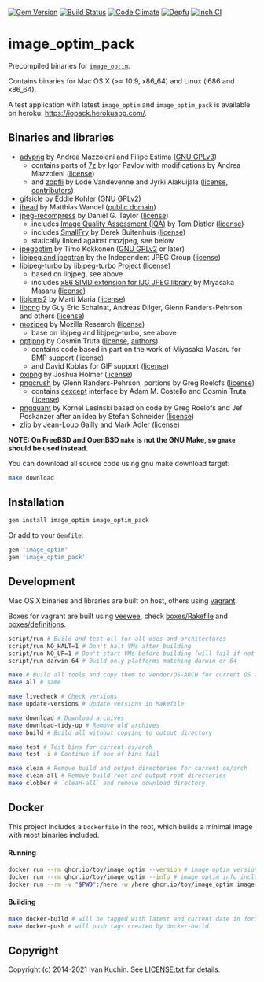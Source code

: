 [![Gem Version](https://img.shields.io/gem/v/image_optim_pack?logo=rubygems)](https://rubygems.org/gems/image_optim_pack)
[![Build Status](https://img.shields.io/github/workflow/status/toy/image_optim_pack/check/master?logo=github)](https://github.com/toy/image_optim_pack/actions/workflows/check.yml)
[![Code Climate](https://img.shields.io/codeclimate/maintainability/toy/image_optim_pack?logo=codeclimate)](https://codeclimate.com/github/toy/image_optim_pack)
[![Depfu](https://img.shields.io/depfu/toy/image_optim_pack)](https://depfu.com/github/toy/image_optim_pack)
[![Inch CI](https://inch-ci.org/github/toy/image_optim_pack.svg?branch=master)](https://inch-ci.org/github/toy/image_optim_pack)

# image\_optim\_pack

Precompiled binaries for [`image_optim`](https://github.com/toy/image_optim).

Contains binaries for Mac OS X (>= 10.9, x86\_64) and Linux (i686 and x86\_64).

A test application with latest `image_optim` and `image_optim_pack` is available on heroku: https://iopack.herokuapp.com/.

## Binaries and libraries

* [advpng](https://www.advancemame.it/doc-advpng.html) by Andrea Mazzoleni and Filipe Estima ([GNU GPLv3](acknowledgements/advancecomp.txt))
	* contains parts of [7z](https://7-zip.org) by Igor Pavlov with modifications by Andrea Mazzoleni ([license](acknowledgements/7z.txt))
	* and [zopfli](https://code.google.com/p/zopfli/) by Lode Vandevenne and Jyrki Alakuijala ([license](acknowledgements/zopfli.txt), [contributors](acknowledgements/zopfli-contributors.txt))
* [gifsicle](https://lcdf.org/gifsicle/) by Eddie Kohler ([GNU GPLv2](acknowledgements/gifsicle.txt))
* [jhead](https://www.sentex.ca/~mwandel/jhead/) by Matthias Wandel ([public domain](acknowledgements/jhead.txt))
* [jpeg-recompress](https://github.com/danielgtaylor/jpeg-archive) by Daniel G. Taylor ([license](acknowledgements/jpeg-archive.txt))
	* includes [Image Quality Assessment (IQA)](http://tdistler.com/iqa/) by Tom Distler ([license](acknowledgements/iqa.txt))
	* includes [SmallFry](https://github.com/dwbuiten/smallfry) by Derek Buitenhuis ([license](acknowledgements/smallfry.txt))
	* statically linked against mozjpeg, see below
* [jpegoptim](https://www.kokkonen.net/tjko/projects.html) by Timo Kokkonen ([GNU GPLv2](acknowledgements/jpegoptim.txt) or later)
* [libjpeg and jpegtran](https://ijg.org/) by the Independent JPEG Group ([license](acknowledgements/libjpeg.txt))
* [libjpeg-turbo](https://www.libjpeg-turbo.org/) by libjpeg-turbo Project ([license](acknowledgements/libjpeg-turbo.txt))
	* based on libjpeg, see above
	* includes [x86 SIMD extension for IJG JPEG library](https://cetus.sakura.ne.jp/softlab/jpeg-x86simd/jpegsimd.html) by Miyasaka Masaru ([license](acknowledgements/libjpeg-x86-simd.txt))
* [liblcms2](https://littlecms.com) by Marti Maria ([license](acknowledgements/liblcms2.txt))
* [libpng](http://libpng.org/pub/png/) by Guy Eric Schalnat, Andreas Dilger, Glenn Randers-Pehrson and others ([license](acknowledgements/libpng.txt))
* [mozjpeg](https://github.com/mozilla/mozjpeg) by Mozilla Research ([license](acknowledgements/mozjpeg.txt))
	* base on libjpeg and libjpeg-turbo, see above
* [optipng](http://optipng.sourceforge.net/) by Cosmin Truta ([license](acknowledgements/optipng.txt), [authors](acknowledgements/optipng-authors.txt))
	* contains code based in part on the work of Miyasaka Masaru for BMP support ([license](acknowledgements/bmp2png.txt))
	* and David Koblas for GIF support ([license](acknowledgements/gifread.txt))
* [oxipng](https://github.com/shssoichiro/oxipng) by Joshua Holmer ([license](acknowledgements/oxipng.txt))
* [pngcrush](https://pmt.sourceforge.io/pngcrush/) by Glenn Randers-Pehrson, portions by Greg Roelofs ([license](acknowledgements/pngcrush.txt))
	* contains [cexcept](http://www.nicemice.net/cexcept/) interface by Adam M. Costello and Cosmin Truta ([license](acknowledgements/cexcept.txt))
* [pngquant](https://pngquant.org/) by Kornel Lesiński based on code by Greg Roelofs and Jef Poskanzer after an idea by Stefan Schneider ([license](acknowledgements/pngquant.txt))
* [zlib](https://zlib.net/) by Jean-Loup Gailly and Mark Adler ([license](acknowledgements/zlib.txt))

**NOTE: On FreeBSD and OpenBSD `make` is not the GNU Make, so `gmake` should be used instead.**

You can download all source code using gnu make download target:

```sh
make download
```

## Installation

```sh
gem install image_optim image_optim_pack
```

Or add to your `Gemfile`:

```ruby
gem 'image_optim'
gem 'image_optim_pack'
```

## Development

Mac OS X binaries and libraries are built on host, others using [vagrant](https://www.vagrantup.com/).

Boxes for vagrant are built using [veewee](https://github.com/jedi4ever/veewee), check [boxes/Rakefile](boxes/Rakefile) and [boxes/definitions](boxes/definitions).

```sh
script/run # Build and test all for all oses and architectures
script/run NO_HALT=1 # Don't halt VMs after building
script/run NO_UP=1 # Don't start VMs before building (will fail if not already running)
script/run darwin 64 # Build only platforms matching darwin or 64

make # Build all tools and copy them to vendor/OS-ARCH for current OS and ARCH, then test
make all # same

make livecheck # Check versions
make update-versions # Update versions in Makefile

make download # Download archives
make download-tidy-up # Remove old archives
make build # Build all without copying to output directory

make test # Test bins for current os/arch
make test -i # Continue if one of bins fail

make clean # Remove build and output directories for current os/arch
make clean-all # Remove build root and output root directories
make clobber # `clean-all` and remove download directory
```

## Docker

This project includes a `Dockerfile` in the root, which builds a minimal image with most binaries included.

#### Running

```bash
docker run --rm ghcr.io/toy/image_optim --version # image_optim version
docker run --rm ghcr.io/toy/image_optim --info # image_optim info including bin versions
docker run --rm -v "$PWD":/here -w /here ghcr.io/toy/image_optim image-in-this-folder.jpg
```

#### Building

```bash
make docker-build # will be tagged with latest and current date in format %Y%m%d
make docker-push # will push tags created by docker-build
```

## Copyright

Copyright (c) 2014-2021 Ivan Kuchin. See [LICENSE.txt](LICENSE.txt) for details.
